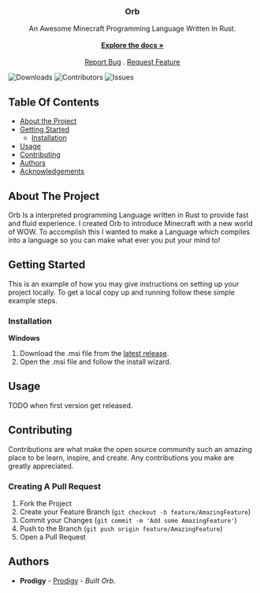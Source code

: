 <br/>
<p align="center">
  <h3 align="center">Orb</h3>

  <p align="center">
    An Awesome Minecraft Programming Language Written In Rust.
    <br/>
    <br/>
    <a href="https://github.com/OrbMC/Orb"><strong>Explore the docs »</strong></a>
    <br/>
    <br/>
    <a href="https://github.com/OrbMC/Orb/issues">Report Bug</a>
    .
    <a href="https://github.com/OrbMC/Orb/issues">Request Feature</a>
  </p>
</p>

![Downloads](https://img.shields.io/github/downloads/OrbMC/Orb/total) ![Contributors](https://img.shields.io/github/contributors/OrbMC/Orb?color=dark-green) ![Issues](https://img.shields.io/github/issues/OrbMC/Orb)

## Table Of Contents

* [About the Project](#about-the-project)
* [Getting Started](#getting-started)
  * [Installation](#installation)
* [Usage](#usage)
* [Contributing](#contributing)
* [Authors](#authors)
* [Acknowledgements](#acknowledgements)

## About The Project

Orb Is a interpreted programming Language written in Rust to provide fast and fluid experience. I created Orb to introduce Minecraft with a new world of WOW. To accomplish this I wanted to make a Language which compiles into a language so you can make what ever you put your mind to! 

## Getting Started

This is an example of how you may give instructions on setting up your project locally.
To get a local copy up and running follow these simple example steps.

### Installation

**Windows**
1. Download the .msi file from the [latest release](https://github.com/OrbMC/Orb/releases).
2. Open the .msi file and follow the install wizard.

## Usage

TODO when first version get released.

## Contributing

Contributions are what make the open source community such an amazing place to be learn, inspire, and create. Any contributions you make are greatly appreciated.

### Creating A Pull Request

1. Fork the Project
2. Create your Feature Branch (`git checkout -b feature/AmazingFeature`)
3. Commit your Changes (`git commit -m 'Add some AmazingFeature'`)
4. Push to the Branch (`git push origin feature/AmazingFeature`)
5. Open a Pull Request

## Authors

* **Prodigy** - [Prodigy](https://github.com/prodigy-dev) - *Built Orb.*
